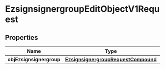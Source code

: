 

# EzsignsignergroupEditObjectV1Request

## Properties

Name | Type | Description | Notes
------------ | ------------- | ------------- | -------------
**objEzsignsignergroup** | [**EzsignsignergroupRequestCompound**](EzsignsignergroupRequestCompound.md) |  | 




